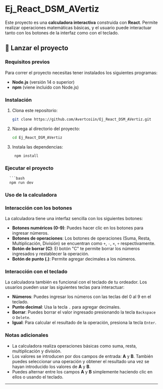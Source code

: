 # Ej_React_DSM_AVertiz

Este proyecto es una **calculadora interactiva** construida con **React**. Permite realizar operaciones matemáticas básicas, y el usuario puede interactuar tanto con los botones de la interfaz como con el teclado.

## 🚀 Lanzar el proyecto

### Requisitos previos

Para correr el proyecto necesitas tener instalados los siguientes programas:

- **Node.js** (versión 14 o superior)
- **npm** (viene incluido con Node.js)

### Instalación

1. Clona este repositorio:
   ```bash
   git clone https://github.com/Avertcoiin/Ej_React_DSM_AVertiz.git
   
2. Navega al directorio del proyecto:
   ```bash
   cd Ej_React_DSM_AVertiz

3. Instala las dependencias:
   ```bash
    npm install

### Ejecutar el proyecto
      ```bash
      npm run dev

### Uso de la calculadora

### Interacción con los botones

La calculadora tiene una interfaz sencilla con los siguientes botones:

- **Botones numéricos (0-9)**: Puedes hacer clic en los botones para ingresar números.
- **Botones de operaciones**: Los botones de operaciones (Suma, Resta, Multiplicación, División) se encuentran como `+`, `-`, `×`, `÷` respectivamente.
- **Botón de borrar (C)**: El botón "C" te permite borrar los números ingresados y restablecer la operación.
- **Botón de punto (.)**: Permite agregar decimales a los números.

### Interacción con el teclado

La calculadora también es funcional con el teclado de tu ordeador. Los usuarios pueden usar las siguientes teclas para interactuar:

- **Números**: Puedes ingresar los números con las teclas del 0 al 9 en el teclado.
- **Punto decimal**: Usa la tecla `.` para agregar decimales.
- **Borrar**: Puedes borrar el valor ingresado presionando la tecla `Backspace` o `Delete`.
- **Igual**: Para calcular el resultado de la operación, presiona la tecla `Enter`.

### Notas adicionales

- La calculadora realiza operaciones básicas como suma, resta, multiplicación y división.
- Los valores se introducen por dos campos de entrada: **A** y **B**. También puedes seleccionar una operación y obtener el resultado una vez se hayan introducido los valores de **A** y **B**.
- Puedes alternar entre los campos **A** y **B** simplemente haciendo clic en ellos o usando el teclado.

---

